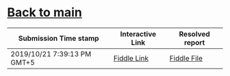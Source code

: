 # [Back to main](https://github.com/glaghari/database-assignement-2019)
|Submission Time stamp          | Interactive Link                                                                              | Resolved report                                                                              |
| ----------------------------- | --------------------------------------------------------------------------------------------- | -------------------------------------------------------------------------------------------- |
| 2019/10/21 7:39:13 PM GMT+5 | [Fiddle Link](https://dbfiddle.uk/?rdbms=oracle_11.2&fiddle=c66d44310740669171b70b6324badfcd) | [Fiddle File](processed/csm-82/c66d44310740669171b70b6324badfcd.md) |
